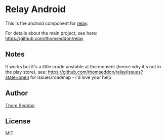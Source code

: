 
# Relay Android

This is the android component for [relay](https://github.com/thomseddon/relay).

For details about the main project, see here: https://github.com/thomseddon/relay

## Notes

It works but it's a little crude unstable at the moment (hence why it's not in the play store), see: https://github.com/thomseddon/relay/issues?state=open for issues/roadmap - i'd love your help

## Author

[Thom Seddon](https://twitter.com/ThomSeddon)

## License

MIT

